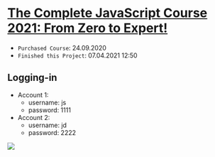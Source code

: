 # [The Complete JavaScript Course 2021: From Zero to Expert!](https://www.udemy.com/course/the-complete-javascript-course/)
* `Purchased Course`: 24.09.2020
* `Finished this Project`: 07.04.2021 12:50

## Logging-in
* Account 1:
  * username: js
  * password: 1111
* Account 2:
  * username: jd
  * password: 2222

<img src="https://github.com/AJuskys/The_Complete_JavaScript_Course-Projects/blob/master/%234%20-%20Bankist%20App/Capture.png" />